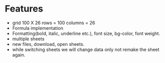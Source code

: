 # Features
- grid 100 X 26 rows = 100 columns = 26
- Formula implementation
- Formatting(bold, italic, underline etc.), font size, bg-color, font weight.
- multiple sheets
- new files, download, open sheets.
- while switching sheets we will change data only not remake the sheet again.

